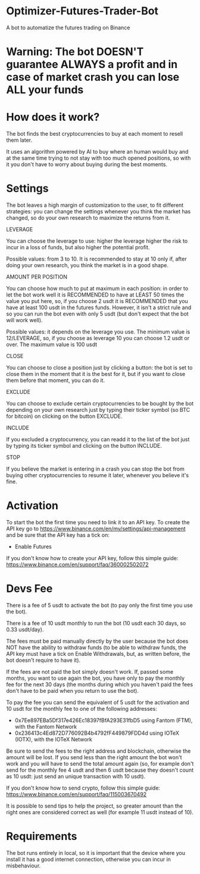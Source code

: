 # Optimizer-Futures-Trader-Bot
A bot to automatize the futures trading on Binance
# Warning: The bot DOESN'T guarantee ALWAYS a profit and in case of market crash you can lose ALL your funds
# How does it work?
The bot finds the best cryptocurrencies to buy at each moment to resell them later. 

It uses an algorithm powered by AI to buy where an human would buy and at the same time trying to not stay with too much opened positions, so with it you don't have to worry about buying during the best moments.
# Settings
The bot leaves a high margin of customization to the user, to fit different strategies: you can change the settings whenever you think the market has changed, so do your own research to maximize the returns from it.

LEVERAGE

You can choose the leverage to use: higher the leverage higher the risk to incur in a loss of funds, but also higher the potential profit. 

Possible values: from 3 to 10. It is recommended to stay at 10 only if, after doing your own research, you think the market is in a good shape.

AMOUNT PER POSITION

You can choose how much to put at maximum in each position: in order to let the bot work well it is RECOMMENDED to have at LEAST 50 times the value you put here, so, if you choose 2 usdt it is RECOMMENDED that you have at least 100 usdt in the futures funds. However, it isn't a strict rule and so you can run the bot even with only 5 usdt (but don't expect that the bot will work well).

Possible values: it depends on the leverage you use. The minimum value is 12/LEVERAGE, so, if you choose as leverage 10 you can choose 1.2 usdt or over. The maximum value is 100 usdt

CLOSE

You can choose to close a position just by clicking a button: the bot is set to close them in the moment that it is the best for it, but if you want to close them before that moment, you can do it.

EXCLUDE

You can choose to exclude certain cryptocurrencies to be bought by the bot depending on your own research just by typing their ticker symbol (so BTC for bitcoin) on clicking on the button EXCLUDE.

INCLUDE

If you excluded a cryptocurrency, you can readd it to the list of the bot just by typing its ticker symbol and clicking on the button INCLUDE.

STOP

If you believe the market is entering in a crash you can stop the bot from buying other cryptocurrencies to resume it later, whenever you believe it's fine.

# Activation
To start the bot the first time you need to link it to an API key.
To create the API key go to https://www.binance.com/en/my/settings/api-management and be sure that the API key has a tick on: 
- Enable Futures

If you don't know how to create your API key, follow this simple guide: https://www.binance.com/en/support/faq/360002502072

# Devs Fee
There is a fee of 5 usdt to activate the bot (to pay only the first time you use the bot).

There is a fee of 10 usdt monthly to run the bot (10 usdt each 30 days, so 0.33 usdt/day).

The fees must be paid manually directly by the user because the bot does NOT have the ability to withdraw funds (to be able to withdraw funds, the API key must have a tick on Enable Withdrawals, but, as written before, the bot doesn't require to have it).

If the fees are not paid the bot simply doesn't work. If, passed some months, you want to use again the bot, you have only to pay the monthly fee for the next 30 days (the months during which you haven't paid the fees don't have to be paid when you return to use the bot).

To pay the fee you can send the equivalent of 5 usdt for the activation and 10 usdt for the monthly fee to one of the following addresses:

- 0x7Ee897EBa5Df317e426Ec18397fBfA293E31fbD5 using Fantom (FTM), with the Fantom Network 
- 0x236413c4Ed872D776092B4b4792fF449879FDD4d using IOTeX (IOTX), with the IOTeX Network

Be sure to send the fees to the right address and blockchain, otherwise the amount will be lost. If you send less than the right amount the bot won't work and you will have to send the total amount again (so, for example don't send for the monthly fee 4 usdt and then 6 usdt because they doesn't count as 10 usdt: just send an unique transaction with 10 usdt).

If you don't know how to send crypto, follow this simple guide: https://www.binance.com/en/support/faq/115003670492

It is possible to send tips to help the project, so greater amount than the right ones are considered correct as well (for example 11 usdt instead of 10).

# Requirements

The bot runs entirely in local, so it is important that the device where you install it has a good internet connection, otherwise you can incur in misbehaviour.

